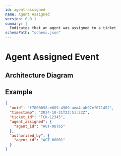 ```yaml
---
id: agent-assigned
name: Agent Assigned
version: 0.0.1
summary: |
  Indicates that an agent was assigned to a ticket
schemaPath: "schema.json"
---
```


# Agent Assigned Event

## Architecture Diagram

<NodeGraph />

<SchemaViewer file="schema.json" />

## Example

```json title="Message Example"
{
  "uuid": "f7800098-e089-4989-aea4-ab97ef071452",
  "timestamp": "2024-10-31T23:51:22Z",
  "ticket_id": "TCK-12345",
  "agent_assigned": {
    "agent_id": "AGT-98765"
  },
  "authorized_by": {
    "agent_id": "AGT-00001"
  }
}
```
